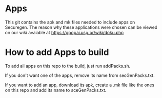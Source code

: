 # Apps
This git contains the apk and mk files needed to include apps on Securegen.
The reason why these applications were chosen can be viewed on our wiki avaiable at https://gpopai.usp.br/wiki/doku.php

# How to add Apps to build

To add all apps on this repo to the build, just run addPacks.sh.

If you don't want one of the apps, remove its name from secGenPacks.txt.

If you want to add an app, download its apk, create a .mk file like the ones on this repo and add its name to sceGenPacks.txt.

